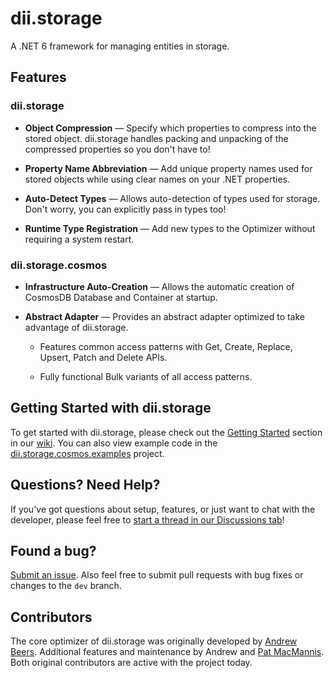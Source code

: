 # dii.storage

A .NET 6 framework for managing entities in storage.

## Features

### dii.storage

* **Object Compression** — Specify which properties to compress into the stored object. dii.storage handles packing and unpacking of the compressed properties so you don't have to!

* **Property Name Abbreviation** — Add unique property names used for stored objects while using clear names on your .NET properties.

* **Auto-Detect Types** — Allows auto-detection of types used for storage. Don't worry, you can explicitly pass in types too!

* **Runtime Type Registration** — Add new types to the Optimizer without requiring a system restart.

### dii.storage.cosmos

* **Infrastructure Auto-Creation** — Allows the automatic creation of CosmosDB Database and Container at startup.

* **Abstract Adapter** — Provides an abstract adapter optimized to take advantage of dii.storage.

  * Features common access patterns with Get, Create, Replace, Upsert, Patch and Delete APIs.

  * Fully functional Bulk variants of all access patterns.

## Getting Started with dii.storage

To get started with dii.storage, please check out the [Getting Started](https://github.com/Dream-Invent-Inspire/dii.storage/wiki/Getting-Started)
section in our [wiki](https://github.com/Dream-Invent-Inspire/dii.storage/wiki). You can also view example code in the [dii.storage.cosmos.examples](https://github.com/Dream-Invent-Inspire/dii.storage/tree/main/dii.storage.cosmos.examples) project.

## Questions? Need Help?

If you've got questions about setup, features, or just want to chat with the developer, please feel free to [start a thread in our Discussions tab](https://github.com/Dream-Invent-Inspire/dii.storage/discussions)!

## Found a bug?

[Submit an issue](https://github.com/Dream-Invent-Inspire/dii.storage/issues). Also feel free to submit pull requests with bug fixes or changes to the `dev` branch.

## Contributors

The core optimizer of dii.storage was originally developed by [Andrew Beers](https://github.com/aquamoogle). Additional features and maintenance by Andrew and [Pat MacMannis](https://github.com/pmac627). Both original contributors are active with the project today.
